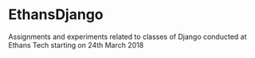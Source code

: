 # EthansDjango

Assignments and experiments related to classes of Django conducted at Ethans Tech starting on 24th March 2018
